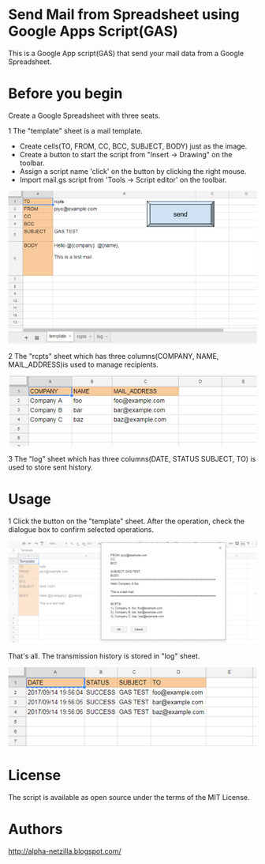 # Send Mail from Spreadsheet using Google Apps Script(GAS)
This is a Google App script(GAS) that send your mail data from a Google Spreadsheet.



# Before you begin
  Create a Google Spreadsheet with three seats.

1 The "template" sheet is a mail template. 
   * Create cells(TO, FROM, CC, BCC, SUBJECT, BODY) just as the image.
   * Create a button to start the script from "Insert -> Drawing" on the toolbar. 
   * Assign a script name 'click' on the button by clicking the right mouse.
   * Import mail.gs script from 'Tools -> Script editor' on the toolbar.

![](readme_images/sheet1.png)


2 The "rcpts" sheet which has three columns(COMPANY, NAME, MAIL_ADDRESS)is used to manage recipients.

![](readme_images/sheet2.png)


3 The "log" sheet which has three columns(DATE, STATUS SUBJECT, TO) is used to store sent history.

   

# Usage
1 Click the button on the "template" sheet. After the operation, check the dialogue box to confirm selected operations.

![](readme_images/usage1.png)

That's all. The transmission history is stored in "log" sheet.

![](readme_images/usage2.png)



# License
The script is available as open source under the terms of the MIT License.



# Authors
http://alpha-netzilla.blogspot.com/
